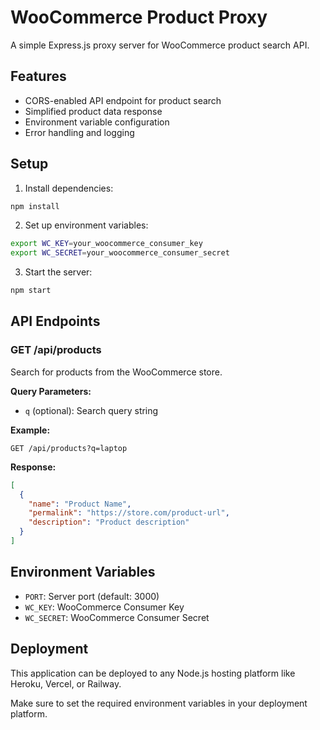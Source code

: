 # WooCommerce Product Proxy

A simple Express.js proxy server for WooCommerce product search API.

## Features

- CORS-enabled API endpoint for product search
- Simplified product data response
- Environment variable configuration
- Error handling and logging

## Setup

1. Install dependencies:
```bash
npm install
```

2. Set up environment variables:
```bash
export WC_KEY=your_woocommerce_consumer_key
export WC_SECRET=your_woocommerce_consumer_secret
```

3. Start the server:
```bash
npm start
```

## API Endpoints

### GET /api/products

Search for products from the WooCommerce store.

**Query Parameters:**
- `q` (optional): Search query string

**Example:**
```
GET /api/products?q=laptop
```

**Response:**
```json
[
  {
    "name": "Product Name",
    "permalink": "https://store.com/product-url",
    "description": "Product description"
  }
]
```

## Environment Variables

- `PORT`: Server port (default: 3000)
- `WC_KEY`: WooCommerce Consumer Key
- `WC_SECRET`: WooCommerce Consumer Secret

## Deployment

This application can be deployed to any Node.js hosting platform like Heroku, Vercel, or Railway.

Make sure to set the required environment variables in your deployment platform.
